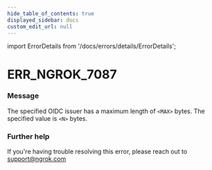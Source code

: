 ```yaml
---
hide_table_of_contents: true
displayed_sidebar: docs
custom_edit_url: null
---
```


import ErrorDetails from '/docs/errors/details/ErrorDetails';

# ERR_NGROK_7087

### Message
The specified OIDC issuer has a maximum length of `<MAX>` bytes. The specified value is `<N>` bytes.

### Further help
If you're having trouble resolving this error, please reach out to [support@ngrok.com](mailto:support@ngrok.com?subject=Help%20with%20ERR_NGROK_7087)

<ErrorDetails error='err_ngrok_7087' />
